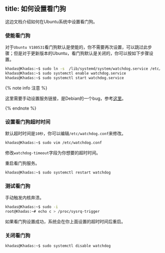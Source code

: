 title: 如何设置看门狗
---

这边文档介绍如何在Ubuntu系统中设置看门狗。

### 使能看门狗

对于`Ubuntu V180531`看门狗默认是使能的，你不需要再次设置，可以跳过此步骤；但是对于更新版本的Ubuntu，看门狗默认是关闭的，你可以按如下步骤设置。

```bash
khadas@Khadas:~$ sudo ln -s  /lib/systemd/system/watchdog.service /etc/systemd/system/multi-user.target.wants/watchdog.service
khadas@Khadas:~$ sudo systemctl enable watchdog.service
khadas@Khadas:~$ sudo systemctl start watchdog.service
```
{% note info 注意 %}

这里需要手动设置服务链接，是Debian的一个bug，参考[这里](https://unix.stackexchange.com/questions/346224/problem-with-systemd-starting-watchdog?utm_medium=organic&utm_source=google_rich_qa&utm_campaign=google_rich_qa)。

{% endnote %}

### 设置看门狗超时时间

默认超时时间是`10秒`，你可以编辑`/etc/watchdog.conf`来修改。

```bash
khadas@Khadas:~$ sudo vim /etc/watchdog.conf
```

修改`watchdog-timeout`字段为你想要的超时时间。

重启看门狗服务。

```bash
khadas@Khadas:~$ sudo systemctl restart watchdog
```

### 测试看门狗

手动触发内核奔溃。

```bash
khadas@Khadas:~$ sudo -i
root@Khadas:~# echo c > /proc/sysrq-trigger 
```

如果看门狗设置成功，系统会在你上面设置的超时时间后重启。

### 关闭看门狗

```bash
khadas@Khadas:~$ sudo systemctl disable watchdog
```
